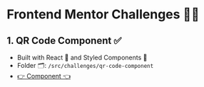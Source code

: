 # Frontend Mentor Challenges 👩‍💻

## 1. QR Code Component ✅

- Built with React 🔨 and Styled Components 💅
- Folder 🗂️: `/src/challenges/qr-code-component`
- [👉 Component 👈](https://fabwebdesign.netlify.app/challenges/qr-code-component)
